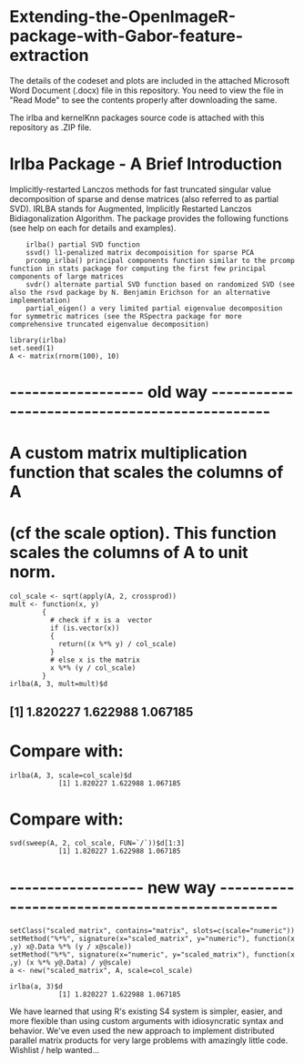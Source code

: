# Extending-the-OpenImageR-package-with-Gabor-feature-extraction

The details of the codeset and plots are included in the attached Microsoft Word Document (.docx) file in this repository. 
You need to view the file in "Read Mode" to see the contents properly after downloading the same.

The irlba and kernelKnn packages source code is attached with this repository as .ZIP file.

Irlba Package - A Brief Introduction
=====================================

Implicitly-restarted Lanczos methods for fast truncated singular value decomposition of sparse and dense matrices (also referred to as partial SVD). IRLBA stands for Augmented, Implicitly Restarted Lanczos Bidiagonalization Algorithm. The package provides the following functions (see help on each for details and examples).

        irlba() partial SVD function
        ssvd() l1-penalized matrix decompoisition for sparse PCA 
        prcomp_irlba() principal components function similar to the prcomp function in stats package for computing the first few principal components of large matrices
        svdr() alternate partial SVD function based on randomized SVD (see also the rsvd package by N. Benjamin Erichson for an alternative implementation)
        partial_eigen() a very limited partial eigenvalue decomposition for symmetric matrices (see the RSpectra package for more comprehensive truncated eigenvalue decomposition)

    library(irlba)
    set.seed(1)
    A <- matrix(rnorm(100), 10)

# ------------------ old way ----------------------------------------------
# A custom matrix multiplication function that scales the columns of A
# (cf the scale option). This function scales the columns of A to unit norm.
    col_scale <- sqrt(apply(A, 2, crossprod))
    mult <- function(x, y)
            {
              # check if x is a  vector
              if (is.vector(x))
              {
                return((x %*% y) / col_scale)
              }
              # else x is the matrix
              x %*% (y / col_scale)
            }
    irlba(A, 3, mult=mult)$d
## [1] 1.820227 1.622988 1.067185

# Compare with:
    irlba(A, 3, scale=col_scale)$d
                [1] 1.820227 1.622988 1.067185

# Compare with:
    svd(sweep(A, 2, col_scale, FUN=`/`))$d[1:3]
                [1] 1.820227 1.622988 1.067185

# ------------------ new way ----------------------------------------------
    setClass("scaled_matrix", contains="matrix", slots=c(scale="numeric"))
    setMethod("%*%", signature(x="scaled_matrix", y="numeric"), function(x ,y) x@.Data %*% (y / x@scale))
    setMethod("%*%", signature(x="numeric", y="scaled_matrix"), function(x ,y) (x %*% y@.Data) / y@scale)
    a <- new("scaled_matrix", A, scale=col_scale)

    irlba(a, 3)$d
                [1] 1.820227 1.622988 1.067185

We have learned that using R's existing S4 system is simpler, easier, and more flexible than using custom arguments with idiosyncratic syntax and behavior. We've even used the new approach to implement distributed parallel matrix products for very large problems with amazingly little code.
Wishlist / help wanted...    
